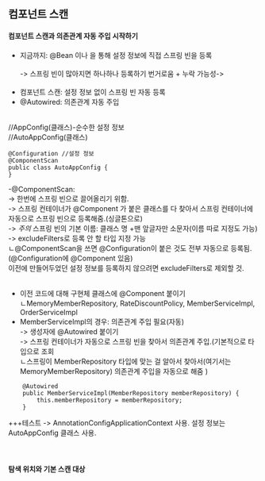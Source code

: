 ## 컴포넌트 스캔

#### 컴포넌트 스캔과 의존관계 자동 주입 시작하기

- 지금까지: @Bean 이나 <bean>을 통해 설정 정보에 직접 스프링 빈을 등록 <br/>
   <br/>
-> 스프링 빈이 많아지면 하나하나 등록하기 번거로움 + 누락 가능성-> <br/>
   <br/>
- 컴포넌트 스캔: 설정 정보 없이 스프링 빈 자동 등록 <br/>
- @Autowired: 의존관계 자동 주입 <br/>
  
 <br/>
//AppConfig(클래스)-순수한 설정 정보 <br/>
//AutoAppConfig(클래스)  <br/>

```
@Configuration //설정 정보 
@ComponentScan
public class AutoAppConfig {
}
```

-@ComponentScan: <br/>
-> 한번에 스프링 빈으로 끌어올리기 위함.  <br/>
-> 스프링 컨테이너가  @Component 가 붙은 클래스를 다 찾아서 스프링 컨테이너에 자동으로 스프링 빈으로 등록해줌.(싱글톤으로) <br/>
-> *주의* 스프링 빈의 기본 이름: 클래스 명 +맨 앞글자만 소문자(이름 따로 지정도 가능) <br/>
-> excludeFilters로 등록 안 할 타입 지정 가능 <br/>
ㄴ@ComponentScan을 쓰면 @Configuration이 붙은 것도 전부 자동으로 등록됨.(@Configuration에 @Component 있음)  <br/>
  이전에 만들어두었던 설정 정보를 등록하지 않으려면 excludeFilters로 제외할 것. <br/>
 <br/>
- 이전 코드에 대해 구현체 클래스에 @Component 붙이기 <br/>
ㄴMemoryMemberRepository, RateDiscountPolicy, MemberServiceImpl, OrderServiceImpl <br/>
- MemberServiceImpl의 경우: 의존관계 주입 필요(자동) <br/>
-> 생성자에 @Autowired 붙이기 <br/>
-> 스프링 컨테이너가 자동으로 스프링 빈을 찾아서 의존관계 주입.(기본적으로 타입으로 조회 <br/>
ㄴ스프링이 MemberRepository 타입에 맞는 걸 알아서 찾아서(여기서는 MemoryMemberRepository) 의존관계 주입을 자동으로 해줌 ) <br/>

```
    @Autowired
    public MemberServiceImpl(MemberRepository memberRepository) {
        this.memberRepository = memberRepository;
    }
```
  
+++테스트 -> AnnotationConfigApplicationContext 사용. 설정 정보는 AutoAppConfig 클래스 사용. <br/>
  <br/>
   <br/>
#### 탐색 위치와 기본 스캔 대상
   <br/>
   <br/>
  
